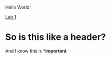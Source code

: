 Hello World!


[Lab 1](https:/IllusiveAldebaran.github.io/cse15l-lab-reports/lab-report-1-week0.html)

# So is this like a header?
And I know this is ***important**